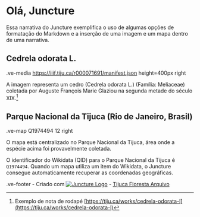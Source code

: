 # Olá, Juncture

Essa narrativa do Juncture exemplifica o uso de algumas opções de formatação do Markdown e a inserção de uma imagem e um mapa dentro de uma narrativa.

## Cedrela odorata L.

.ve-media https://iiif.tiju.ca/r000071691/manifest.json height=400px right

A imagem representa um cedro (Cedrela odorata L.) (Família: Meliaceae) coletada por Auguste François Marie Glaziou na segunda metade do século XIX.[^1]


## Parque Nacional da Tijuca (Rio de Janeiro, Brasil)

.ve-map Q1974494 12 right

O mapa está centralizado no Parque Nacional da Tijuca, área onde a espécie acima foi provavelmente coletada.

O identificador do Wikidata (QID) para o Parque Nacional da Tijuca é `Q1974494`.  Quando um mapa utiliza um item do Wikidata, o Juncture consegue automaticamente recuperar as coordenadas geográficas.

[^1]: Exemplo de nota de rodapé [https://tiju.ca/works/cedrela-odorata-l](https://tiju.ca/works/cedrela-odorata-l)

.ve-footer
    - Criado com [![Juncture Logo](https://juncture-digital.github.io/juncture/static/images/juncture-logo.png)](https://juncture-digital.org)
    - [Tijuca Floresta Arquivo](https://tiju.ca/)
